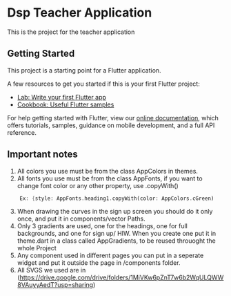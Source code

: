 # Dsp Teacher Application

This is the project for the teacher application

## Getting Started

This project is a starting point for a Flutter application.

A few resources to get you started if this is your first Flutter project:

- [Lab: Write your first Flutter app](https://flutter.dev/docs/get-started/codelab)
- [Cookbook: Useful Flutter samples](https://flutter.dev/docs/cookbook)

For help getting started with Flutter, view our
[online documentation](https://flutter.dev/docs), which offers tutorials,
samples, guidance on mobile development, and a full API reference.

## Important notes

1. All colors you use must be from the class AppColors in themes.
2. All fonts you use must be from the class AppFonts, if you want to change font color or any other property, use .copyWith()
```dart
    Ex: {style: AppFonts.heading1.copyWith(color: AppColors.cGreen)
```
3. When drawing the curves in the sign up screen you should do it only once, and put it in components/vector Paths. 
4. Only 3 gradients are used, one for the headings, one for full backgrounds, and one for sign up/ HIW.
   When you create one put it in theme.dart in a class called AppGradients, to be reused throuoght the whole Project
5. Any component used in different pages you can put in a seperate widget and put it outside the page in /components folder.
6. All SVGS we used are in (https://drive.google.com/drive/folders/1MiVKw6pZnT7w6b2WqULQWW8VAuyyAedT?usp=sharing)

 
